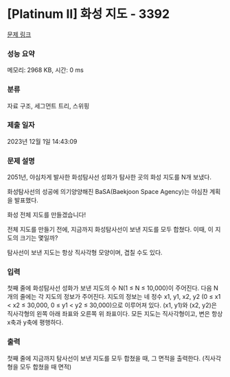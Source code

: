 # [Platinum II] 화성 지도 - 3392 

[문제 링크](https://www.acmicpc.net/problem/3392) 

### 성능 요약

메모리: 2968 KB, 시간: 0 ms

### 분류

자료 구조, 세그먼트 트리, 스위핑

### 제출 일자

2023년 12월 1일 14:43:09

### 문제 설명

<p>
	2051년, 야심차게 발사한 화성탐사선 성화가 탐사한 곳의 화성 지도를 N개 보냈다.</p>

<p>
	화성탐사선의 성공에 의기양양해진 BaSA(Baekjoon Space Agency)는 야심찬 계획을 발표했다.</p>

<p>
	화성 전체 지도를 만들겠습니다!</p>

<p>
	전체 지도를 만들기 전에, 지금까지 화성탐사선이 보낸 지도를 모두 합쳤다. 이때, 이 지도의 크기는 몇일까?</p>

<p>
	탐사선이 보낸 지도는 항상 직사각형 모양이며, 겹칠 수도 있다.</p>

### 입력 

 <p>
	첫째 줄에 화성탐사선 성화가 보낸 지도의 수 N(1 ≤ N ≤ 10,000)이 주어진다. 다음 N개의 줄에는 각 지도의 정보가 주어진다. 지도의 정보는 네 정수 x1, y1, x2, y2 (0 ≤ x1 < x2 ≤ 30,000, 0 ≤ y1 < y2 ≤ 30,000)으로 이루어져 있다. (x1, y1)와 (x2, y2)은 직사각형의 왼쪽 아래 좌표와 오른쪽 위 좌표이다. 모든 지도는 직사각형이고, 변은 항상 x축과 y축에 평행하다.</p>

### 출력 

 <p>
	첫째 줄에 지금까지 탐사선이 보낸 지도를 모두 합쳤을 때, 그 면적을 출력한다. (직사각형을 모두 합쳤을 때 면적)</p>

